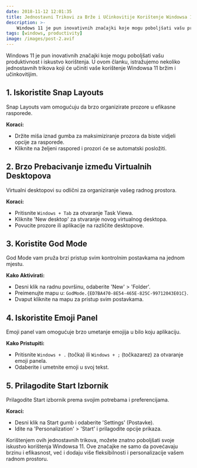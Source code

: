 ```yaml
---
date: 2018-11-12 12:01:35
title: Jednostavni Trikovi za Brže i Učinkovitije Korištenje Windowsa 11
description: >-
    Windows 11 je pun inovativnih značajki koje mogu poboljšati vašu produktivnost i iskustvo korištenja. U ovom članku, istražujemo nekoliko jednostavnih trikova koji će učiniti vaše korištenje Windowsa 11 bržim i učinkovitijim.
tags: [windows, productivity]
image: /images/post-2.avif
---
```

Windows 11 je pun inovativnih značajki koje mogu poboljšati vašu produktivnost i iskustvo korištenja. U ovom članku, istražujemo nekoliko jednostavnih trikova koji će učiniti vaše korištenje Windowsa 11 bržim i učinkovitijim.

## 1. Iskoristite Snap Layouts
Snap Layouts vam omogućuju da brzo organizirate prozore u efikasne rasporede.

**Koraci:**
- Držite miša iznad gumba za maksimiziranje prozora da biste vidjeli opcije za rasporede.
- Kliknite na željeni raspored i prozori će se automatski posložiti.

## 2. Brzo Prebacivanje između Virtualnih Desktopova
Virtualni desktopovi su odlični za organiziranje vašeg radnog prostora.

**Koraci:**
- Pritisnite `Windows + Tab` za otvaranje Task Viewa.
- Kliknite 'New desktop' za stvaranje novog virtualnog desktopa.
- Povucite prozore ili aplikacije na različite desktopove.

## 3. Koristite God Mode
God Mode vam pruža brzi pristup svim kontrolnim postavkama na jednom mjestu.

**Kako Aktivirati:**
- Desni klik na radnu površinu, odaberite 'New' > 'Folder'.
- Preimenujte mapu u: `GodMode.{ED7BA470-8E54-465E-825C-99712043E01C}`.
- Dvaput kliknite na mapu za pristup svim postavkama.

## 4. Iskoristite Emoji Panel
Emoji panel vam omogućuje brzo umetanje emojija u bilo koju aplikaciju.

**Kako Pristupiti:**
- Pritisnite `Windows + .` (točka) ili `Windows + ;` (točkazarez) za otvaranje emoji panela.
- Odaberite i umetnite emoji u svoj tekst.

## 5. Prilagodite Start Izbornik
Prilagodite Start izbornik prema svojim potrebama i preferencijama.

**Koraci:**
- Desni klik na Start gumb i odaberite 'Settings' (Postavke).
- Idite na 'Personalization' > 'Start' i prilagodite opcije prikaza.

Korištenjem ovih jednostavnih trikova, možete znatno poboljšati svoje iskustvo korištenja Windowsa 11. Ove značajke ne samo da povećavaju brzinu i efikasnost, već i dodaju više fleksibilnosti i personalizacije vašem radnom prostoru.

